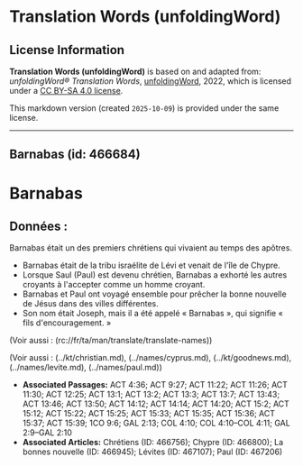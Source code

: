 # Translation Words (unfoldingWord)

## License Information

**Translation Words (unfoldingWord)** is based on and adapted from: _unfoldingWord® Translation Words_, [unfoldingWord](https://unfoldingword.org/utw), 2022, which is licensed under a [CC BY-SA 4.0 license](https://creativecommons.org/licenses/by-sa/4.0/legalcode.en).

This markdown version (created `2025-10-09`) is provided under the same license.



--------------------------------

## Barnabas (id: 466684)

Barnabas
========

Données :
---------

Barnabas était un des premiers chrétiens qui vivaient au temps des apôtres.

* Barnabas était de la tribu israélite de Lévi et venait de l'île de Chypre.
* Lorsque Saul (Paul) est devenu chrétien, Barnabas a exhorté les autres croyants à l'accepter comme un homme croyant.
* Barnabas et Paul ont voyagé ensemble pour prêcher la bonne nouvelle de Jésus dans des villes différentes.
* Son nom était Joseph, mais il a été appelé « Barnabas », qui signifie « fils d'encouragement. »

(Voir aussi : (rc://fr/ta/man/translate/translate\-names))

(Voir aussi : (../kt/christian.md), (../names/cyprus.md), (../kt/goodnews.md), (../names/levite.md), (../names/paul.md))

* **Associated Passages:** ACT 4:36; ACT 9:27; ACT 11:22; ACT 11:26; ACT 11:30; ACT 12:25; ACT 13:1; ACT 13:2; ACT 13:3; ACT 13:7; ACT 13:43; ACT 13:46; ACT 13:50; ACT 14:12; ACT 14:14; ACT 14:20; ACT 15:2; ACT 15:12; ACT 15:22; ACT 15:25; ACT 15:33; ACT 15:35; ACT 15:36; ACT 15:37; ACT 15:39; 1CO 9:6; GAL 2:13; COL 4:10; COL 4:10–COL 4:11; GAL 2:9–GAL 2:10
* **Associated Articles:** Chrétiens (ID: 466756); Chypre (ID: 466800); La bonnes nouvelle (ID: 466945); Lévites (ID: 467107); Paul (ID: 467206)

